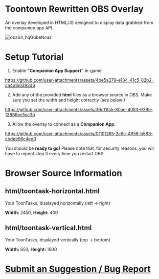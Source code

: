 # Toontown Rewritten OBS Overlay
An overlay developed in HTML/JS designed to display data grabbed from the companion app API.

![obs64_hqGubeNoaz](https://github.com/user-attachments/assets/869e1c58-63c3-4ad8-94ad-5b4f869d1817)

# Setup Tutorial
1. Enable **"Companion App Support"** in-game.

https://github.com/user-attachments/assets/4be5a379-e134-41c5-82b2-ca4a1a6393d6

  2. Add any of the provided **html** files as a browser source in OBS. Make sure you set the width and height correctly (see below!)

https://github.com/user-attachments/assets/36c11fa5-80ae-4083-9395-12886ec5cc3b

3. Allow the overlay to connect as a **Companion App**.

https://github.com/user-attachments/assets/0f10f265-2c6c-4958-b563-cbdee96c4ed0

You should be **ready to go!** Please note that, for security reasons, you will have to repeat step 3 every time you restart OBS.

# Browser Source Information
## html/toontask-horizontal.html 

Your ToonTasks, displayed horizontally (left -> right)

**Width:** 2450, **Height:** 400

## html/toontask-vertical.html

Your ToonTasks, displayed vertically (top -> bottom)

**Width:** 650, **Height:** 1600

# [Submit an Suggestion / Bug Report](https://github.com/BoggTech/TTR-OBS/issues/new)
